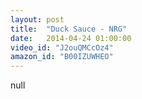 ```yaml
---
layout: post
title:  "Duck Sauce - NRG"
date:   2014-04-24 01:00:00
video_id: "J2ouQMCcOz4"
amazon_id: "B00IZUWHEO"
---
```

null
